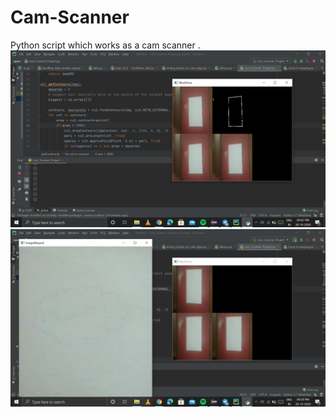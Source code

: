 # Cam-Scanner
Python script which works as a cam scanner .
![Borders](/img/Borders.png)
![Borders](/img/Output.png)


